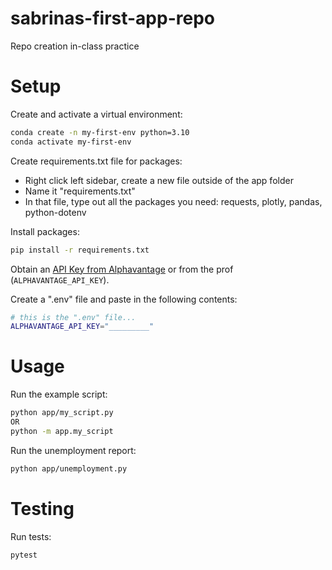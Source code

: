 # sabrinas-first-app-repo
Repo creation in-class practice 

# Setup
Create and activate a virtual environment:

```sh
conda create -n my-first-env python=3.10
conda activate my-first-env
```
Create requirements.txt file for packages:
- Right click left sidebar, create a new file outside of the app folder
- Name it "requirements.txt"
- In that file, type out all the packages you need: requests, plotly, pandas, python-dotenv

Install packages:
```sh
pip install -r requirements.txt
```
Obtain an [API Key from Alphavantage](https://www.alphavantage.co/support/#api-key) or from the prof (`ALPHAVANTAGE_API_KEY`).

Create a ".env" file and paste in the following contents:
```sh
# this is the ".env" file...
ALPHAVANTAGE_API_KEY="_________"
```
# Usage
Run the example script:
```sh
python app/my_script.py 
OR
python -m app.my_script
```
Run the unemployment report:
```sh
python app/unemployment.py
```
# Testing
Run tests:

```sh
pytest
```